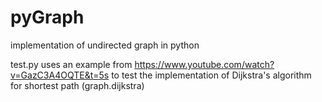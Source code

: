 # pyGraph
implementation of undirected graph in python

test.py uses an example from https://www.youtube.com/watch?v=GazC3A4OQTE&t=5s to test the implementation of Dijkstra's algorithm for shortest path (graph.dijkstra)

